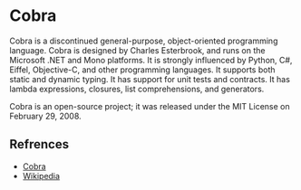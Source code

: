 # Cobra

Cobra is a discontinued general-purpose, object-oriented programming language. Cobra is designed by Charles Esterbrook, and runs on the Microsoft .NET and Mono platforms. It is strongly influenced by Python, C#, Eiffel, Objective-C, and other programming languages. It supports both static and dynamic typing. It has support for unit tests and contracts. It has lambda expressions, closures, list comprehensions, and generators.

Cobra is an open-source project; it was released under the MIT License on February 29, 2008.

## Refrences

- [Cobra](http://cobra-language.com)
- [Wikipedia](https://en.wikipedia.org/wiki/Cobra_(programming_language))